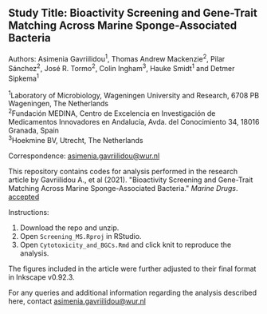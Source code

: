 Study Title: Bioactivity Screening and Gene-Trait Matching Across Marine Sponge-Associated Bacteria
-------------------------------------------------------------------------------------------------------
Authors: Asimenia Gavriilidou<sup>1</sup>, Thomas Andrew Mackenzie<sup>2</sup>, Pilar Sánchez<sup>2</sup>, José R. Tormo<sup>2</sup>, Colin Ingham<sup>3</sup>, Hauke Smidt<sup>1</sup> and Detmer Sipkema<sup>1</sup>

<sup>1</sup>Laboratory of Microbiology, Wageningen University and Research, 6708 PB Wageningen, The Netherlands<br />
<sup>2</sup>Fundación MEDINA, Centro de Excelencia en Investigación de Medicamentos Innovadores en Andalucía, Avda. del Conocimiento 34, 18016 Granada, Spain<br />
<sup>3</sup>Hoekmine BV, Utrecht, The Netherlands<br />

Correspondence: asimenia.gavriilidou@wur.nl     


This repository contains codes for analysis performed in the research article by Gavriilidou A., et al (2021). "Bioactivity Screening and Gene-Trait Matching Across Marine Sponge-Associated Bacteria." *Marine Drugs*. [accepted]()

Instructions:

1. Download the repo and unzip.  
2. Open `Screening_MS.Rproj` in RStudio.  
3. Open `Cytotoxicity_and_BGCs.Rmd` and click knit to reproduce the analysis.   

The figures included in the article were further adjusted to their final format in Inkscape v0.92.3.

For any queries and additional information regarding the analysis described here, contact asimenia.gavriilidou@wur.nl  
